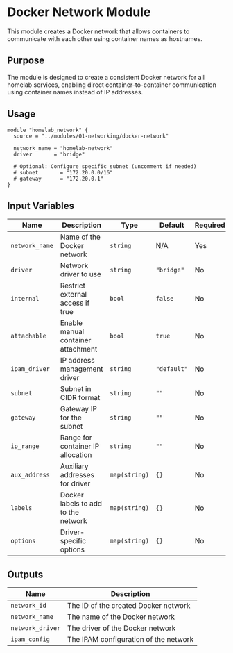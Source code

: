 # Docker Network Module

This module creates a Docker network that allows containers to communicate with each other using container names as hostnames.

## Purpose

The module is designed to create a consistent Docker network for all homelab services, enabling direct container-to-container communication using container names instead of IP addresses.

## Usage

```hcl
module "homelab_network" {
  source = "../modules/01-networking/docker-network"
  
  network_name = "homelab-network"
  driver       = "bridge"
  
  # Optional: Configure specific subnet (uncomment if needed)
  # subnet       = "172.20.0.0/16"
  # gateway      = "172.20.0.1"
}
```

## Input Variables

| Name | Description | Type | Default | Required |
|------|-------------|------|---------|----------|
| `network_name` | Name of the Docker network | `string` | N/A | Yes |
| `driver` | Network driver to use | `string` | `"bridge"` | No |
| `internal` | Restrict external access if true | `bool` | `false` | No |
| `attachable` | Enable manual container attachment | `bool` | `true` | No |
| `ipam_driver` | IP address management driver | `string` | `"default"` | No |
| `subnet` | Subnet in CIDR format | `string` | `""` | No |
| `gateway` | Gateway IP for the subnet | `string` | `""` | No |
| `ip_range` | Range for container IP allocation | `string` | `""` | No |
| `aux_address` | Auxiliary addresses for driver | `map(string)` | `{}` | No |
| `labels` | Docker labels to add to the network | `map(string)` | `{}` | No |
| `options` | Driver-specific options | `map(string)` | `{}` | No |

## Outputs

| Name | Description |
|------|-------------|
| `network_id` | The ID of the created Docker network |
| `network_name` | The name of the Docker network |
| `network_driver` | The driver of the Docker network |
| `ipam_config` | The IPAM configuration of the network |
